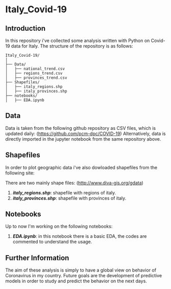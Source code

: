 # Italy_Covid-19

## Introduction
In this repository i've collected some analysis written with Python on Covid-19 data for Italy. 
The structure of the repository is as follows:

```
Italy_Covid-19/
│
├── Data/
│   ├── national_trend.csv
│   ├── regions_trend.csv
│   ├── provinces_trend.csv
├── Shapefiles/
│   ├── italy_regions.shp
│   ├── italy_provinces.shp
├── notebooks/
│   ├── EDA.ipynb
```

## Data
Data is taken from the following github repository as CSV files, which is updated daily:
(https://github.com/pcm-dpc/COVID-19)
Alternatively, data is directly imported in the jupyter notebook from the same repository above.

## Shapefiles
In order to plot geographic data i've also dowloaded shapefiles from the following site:

There are two mainly shape files: (http://www.diva-gis.org/gdata)

1. ***italy_regions.shp***: shapefile with regions of italy.
2. ***italy_provinces.shp***: shapefile with provinces of italy.

## Notebooks
Up to now I'm working on the following notebooks:

1. ***EDA.ipynb***: in this notebook there is a basic EDA, the codes are commented to understand the usage.

## Further Information

The aim of these analysis is simply to have a global view on behavior of Coronavirus in my country. Future goals are the development of predictive models in order to study and predict the behavior on the next days.


